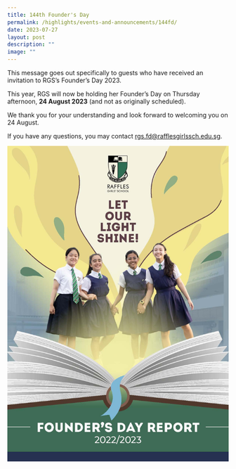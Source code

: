 ```yaml
---
title: 144th Founder's Day
permalink: /highlights/events-and-announcements/144fd/
date: 2023-07-27
layout: post
description: ""
image: ""
---
```

This message goes out specifically to guests who have received an invitation to RGS’s Founder’s Day 2023.

This year, RGS will now be holding her Founder’s Day on Thursday afternoon, **24 August 2023** (and not as originally scheduled).

We thank you for your understanding and look forward to welcoming you on 24 August.

If you have any questions, you may contact rgs.fd@rafflesgirlssch.edu.sg.

![](/images/rgs%20fd%20booklet%202023%20cover%20-%2030%20may%202023.jpg)